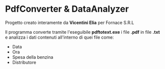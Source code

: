 # PdfConverter & DataAnalyzer
Progetto creato interamente da **Vicentini Elia** per Fornace S.R.L

Il programma converte tramite l'eseguibile **pdftotext.exe** i file **.pdf** in file **.txt** e analizza i dati contenuti all'interno di quei file come:

- Data
- Ora
- Spesa della benzina
- Distributore

